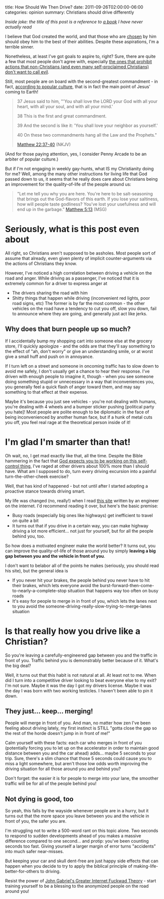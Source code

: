 title: How Should We Then Drive?
date: 2011-09-26T02:00:00-06:00
categories: opinion
summary: Christians should drive differently

_Inside joke: the title of this post is a reference to [a book](http://en.wikipedia.org/wiki/How_Should_We_Then_Live%3F) I have never actually read_

I believe that God created the world, and that those who are [chosen](http://en.wikipedia.org/wiki/Limited_atonement) by him should obey him to the best of their abilities.  Despite these aspirations, I'm a terrible sinner.

Nonetheless, at least I've got goals to aspire to, right?  Sure, there are quite a few that most people don't agree with, especially [the ones that prohibit actions that non-Christians (and even many self-proclaimed Christians) don't want to call evil](http://www.biblegateway.com/passage/?search=leviticus%2018:22&amp;version=MSG).

Still, most people are on board with the second-greatest commandment - in fact, [according to popular culture](http://store.penny-arcade.com/products/pat070181), that is in fact the main point of Jesus' coming to Earth!

> 37 Jesus said to him, "'You shall love the LORD your God with all your heart, with all your soul, and with all your mind.'
> 
> 38 This is the first and great commandment.
> 
> 39 And the second is like it: 'You shall love your neighbor as yourself.'
> 
> 40 On these two commandments hang all the Law and the Prophets."
> 
> [Matthew 22:37-40](http://www.biblegateway.com/passage/?search=matthew%2022:37-40&amp;version=MSG) (NKJV)

(And for those paying attention, yes, I consider Penny Arcade to be an arbiter of popular culture.)

But if I'm not engaging in weekly gay-hunts, what IS my Christianity doing for me?  Well, among the many other instructions for living life that God passed down to us, it seems that he really does care about Christians being an improvement for the quality-of-life of the people around us:

> "Let me tell you why you are here. You're here to be salt-seasoning that brings out the God-flavors of this earth. If you lose your saltiness, how will people taste godliness? You've lost your usefulness and will end up in the garbage." [Matthew 5:13](http://www.biblegateway.com/passage/?search=matthew%205:13&amp;version=MSG) (MSG)

# Seriously, what is this post even about

All right, so Christians aren't supposed to be assholes.  Most people sort of assume that already, even given plenty of implicit counter-arguments via the actions of Christians they know.

However, I've noticed a high correlation between driving a vehicle on the road and anger.  While driving as a passenger, I've noticed that it is extremely common for a driver to express anger at

*   The drivers sharing the road with him
*   Shitty things that happen while driving (inconvenient red lights, poor road signs, etc)
The former is by far the most common - the other vehicles on the road have a tendency to cut you off, slow you down, fail to announce where they are going, and generally just act like jerks.

## Why does that burn people up so much?

If I accidentally bump my shopping cart into someone else at the grocery store, I'll quickly apologize - and the odds are that they'll say something to the effect of "ah, don't worry" or give an understanding smile, or at worst give a small huff and push on in annoyance.

If I turn left on a street and someone in oncoming traffic has to slow down to avoid me safely, I don't usually get a chance to hear their response.  I've driven with enough people to imagine it, though - when you see someone doing something stupid or unnecessary in a way that inconveniences you, you generally feel a quick flash of anger toward them, and may say something to that effect at their expense.

Maybe it's because you just see vehicles - you're not dealing with humans, you're dealing with 4 wheels and a bumper sticker pushing [political party you hate]!  Most people are polite enough to be diplomatic in the face of being inconvenienced by another human face, but if a hunk of metal cuts you off, you feel real rage at the theoretical person inside of it!

# I'm glad I'm smarter than that!

Oh wait, no, I get mad exactly like that, all the time.  Despite the Bible hammering in the fact that [God expects you to be working on this self-control thing](http://www.openbible.info/topics/self-control), I've raged at other drivers about 100% more than I should have.  What am I supposed to do, turn every driving excursion into a painful turn-the-other-cheek exercise?

Well, that has kind of happened - but not until after I started adopting a proactive stance towards driving smart.

My life was changed (no, really!) when I read [this site](http://web.archive.org/web/20201109033625/http://trafficwaves.org/trafexp.html) written by an engineer on the internet.  I'd recommend reading it over, but here's the basic premise:

*   Busy roads (especially big ones like highways) get inefficient to travel on quite a bit
*   It turns out that if you drive in a certain way, you can make highway driving a lot more efficient... not just for yourself, but for all the people behind you, too.

So how does a motivated engineer make the world better?  It turns out, you can improve the quality-of-life of those around you by simply **leaving a big gap between you and the vehicle in front of you**.

I don't want to belabor all of the points he makes (seriously, you should read his site), but the general idea is

*   If you never hit your brakes, the people behind you never have to hit their brakes, which lets everyone avoid the burst-forward-then-come-to-nearly-a-complete-stop situation that happens way too often on busy roads
*   It's easy for people to merge in in front of you, which lets the lanes next to you avoid the someone-driving-really-slow-trying-to-merge-lanes situation

# Is that really how you drive like a Christian?

So you're leaving a carefully-engineered gap between you and the traffic in front of you.  Traffic behind you is demonstrably better because of it.  What's the big deal?

Well, it turns out that this habit is not natural at all.  At least not to me.  When did I turn into a competitive driver looking to beat everyone else to my exit?  I'm not sure.  Maybe it was the day I got my drivers license.  Maybe it was the day I was born with two working testicles.  I haven't been able to pin it down.

## They just... keep... merging!

People will merge in front of you.  And man, no matter how zen I've been feeling about driving lately, my first instinct is STILL "gotta close the gap so the rest of the horde doesn't jump in in front of me!"

Calm yourself with these facts: each car who merges in front of you (potentially forcing you to let up on the accelerator in order to maintain good distance between you and the car ahead) adds... maybe 5 seconds to your trip.  Sure, there's a slim chance that those 5 seconds could cause you to miss a light somewhere, but aren't those low odds worth improving the driving situation for all those around you and behind you?

Don't forget: the easier it is for people to merge into your lane, the smoother traffic will be for all of the people behind you!

## Not dying is good, too

So yeah, this falls by the wayside whenever people are in a hurry, but it turns out that the more space you leave between you and the vehicle in front of you, the safer you are.

I'm struggling not to write a 500-word rant on this topic alone.  Two seconds to respond to sudden developments ahead of you makes a massive difference compared to one second... and protip: you've been counting seconds too fast.  Giving yourself a larger margin of error turns "accidents" into much safer near-misses.

But keeping your car and skull dent-free are just happy side effects that can happen when you decide to try to apply the biblical principle of making-life-better-for-others to driving.

Resist the power of [John Gabriel's Greater Internet Fuckwad Theory](http://www.penny-arcade.com/comic/2004/3/19/) - start training yourself to be a blessing to the anonymized people on the road around you!
